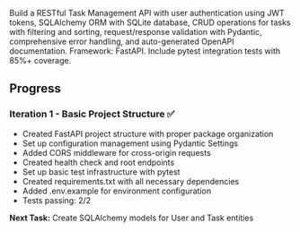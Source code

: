 Build a RESTful Task Management API with user authentication using JWT tokens, SQLAlchemy ORM with SQLite database, CRUD operations for tasks with filtering and sorting, request/response validation with Pydantic, comprehensive error handling, and auto-generated OpenAPI documentation. Framework: FastAPI. Include pytest integration tests with 85%+ coverage.

## Progress

### Iteration 1 - Basic Project Structure ✅
- Created FastAPI project structure with proper package organization
- Set up configuration management using Pydantic Settings
- Added CORS middleware for cross-origin requests
- Created health check and root endpoints
- Set up basic test infrastructure with pytest
- Created requirements.txt with all necessary dependencies
- Added .env.example for environment configuration
- Tests passing: 2/2

**Next Task:** Create SQLAlchemy models for User and Task entities
